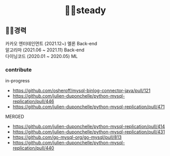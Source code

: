 
<div align=center>
  
# 🏃‍♂️steady
</div>

## 🧑‍🔧경력
카카오 엔터테인먼트 (2021.12~) 
멜론 Back-end
<br>
알고리마 (2021.06 ~ 2021.11) Back-end
<br>
다이닝코드 (2020.01 ~ 2020.05) ML


### contribute 
in-progress
- https://github.com/osheroff/mysql-binlog-connector-java/pull/121
- https://github.com/julien-duponchelle/python-mysql-replication/pull/446
- https://github.com/julien-duponchelle/python-mysql-replication/pull/471

MERGED
- https://github.com/julien-duponchelle/python-mysql-replication/pull/414
- https://github.com/julien-duponchelle/python-mysql-replication/pull/431
- https://github.com/go-mysql-org/go-mysql/pull/813
- https://github.com/julien-duponchelle/python-mysql-replication/pull/440
